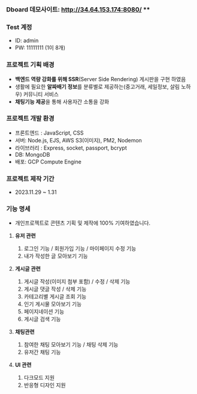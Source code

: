 ### Dboard 데모사이트: http://34.64.153.174:8080/ **

### **Test 계정**

- ID: admin
- PW: 11111111 (1이 8개)

### **프로젝트 기획 배경**

- **백엔드 역량 강화를 위해 SSR**(Server Side Rendering) 게시판을 구현 하였음
- 생활에 필요한 **알짜배기 정보**를 분류별로 제공하는(중고거래, 세일정보, 살림 노하우) 커뮤니티 서비스
- **채팅기능 제공**을 통해 사용자간 소통을 강화

### **프로젝트 개발 환경**

- 프론트엔드 : JavaScript, CSS
- 서버: Node.js,  EJS, AWS S3(이미지), PM2, Nodemon
- 라이브러리 : Express, socket, passport, bcrypt
- DB: MongoDB
- 배포: GCP Compute Engine

### **프로젝트 제작 기간**

- 2023.11.29 ~ 1.31

### **기능 명세**

- 개인프로젝트로 콘텐츠 기획 및 제작에 100% 기여하였습니다.

1. **유저 관련**
    1. 로그인 기능 / 회원가입 기능 / 마이페이지 수정 기능
    2. 내가 작성한 글 모아보기 기능

2. **게시글 관련**
    1. 게시글 작성(이미지 첨부 포함) / 수정 / 삭제 기능
    2. 게시글 댓글 작성 / 삭제 기능
    3. 카테고리별 게시글 조회 기능
    4. 인기 게시물 모아보기 기능
    5. 페이지네이션 기능
    6. 게시글 검색 기능

3. **채팅관련**
    1. 참여한 채팅 모아보기 기능 / 채팅 삭제 기능
    2. 유저간 채팅 기능 

4. **UI 관련**
    1. 다크모드 지원
    2. 반응형 디자인 지원
